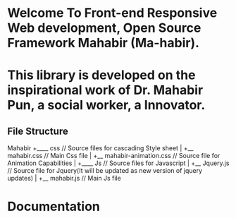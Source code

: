 # Welcome To Front-end Responsive Web development, Open Source Framework Mahabir (Ma-habir).
# This library is developed on the inspirational work of Dr. Mahabir Pun, a social worker, a Innovator.
## File Structure

Mahabir
+____ css    // Source files for cascading Style sheet
|    +__ mahabir.css   // Main Css file
|    +__ mahabir-animation.css // Source file for Animation Capabilities
|
+____ Js      // Source files for Javascript
|    +__ Jquery.js  // Source file for Jquery(It will be updated as new version of jquery updates)
|    +__ mahabir.js   // Main Js file 

# Documentation 
